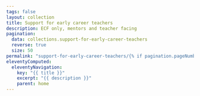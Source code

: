 ```yaml
---
tags: false
layout: collection
title: Support for early career teachers
description: ECF only, mentors and teacher facing
pagination:
  data: collections.support-for-early-career-teachers
  reverse: true
  size: 50
permalink: "support-for-early-career-teachers/{% if pagination.pageNumber > 0 %}page/{{ pagination.pageNumber + 1 }}{% endif %}/"
eleventyComputed:
  eleventyNavigation:
    key: "{{ title }}"
    excerpt: "{{ description }}"
    parent: home
---
```

